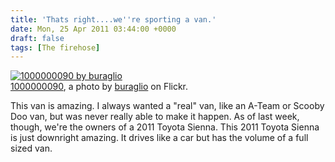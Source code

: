 ```yaml
---
title: 'Thats right....we''re sporting a van.'
date: Mon, 25 Apr 2011 03:44:00 +0000
draft: false
tags: [The firehose]
---
```


[![1000000090 by buraglio](http://farm6.static.flickr.com/5267/5645511641_9844757c18.jpg)](http://www.flickr.com/photos/buraglio/5645511641/ "1000000090")  
[1000000090](http://www.flickr.com/photos/buraglio/5645511641/), a photo by [buraglio](http://www.flickr.com/photos/buraglio/) on Flickr.

This van is amazing. I always wanted a "real" van, like an A-Team or Scooby Doo van, but was never really able to make it happen. As of last week, though, we're the owners of a 2011 Toyota Sienna. This 2011 Toyota Sienna is just downright amazing. It drives like a car but has the volume of a full sized van.
